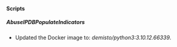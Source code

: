 
#### Scripts
##### AbuseIPDBPopulateIndicators
- Updated the Docker image to: *demisto/python3:3.10.12.66339*.